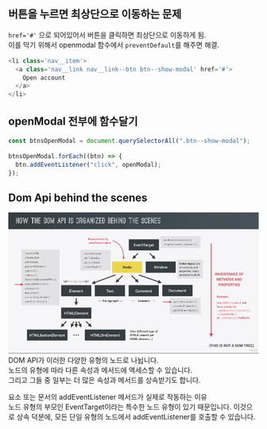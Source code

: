 ## 버튼을 누르면 최상단으로 이동하는 문제

`href='#'` 으로 되어있어서 버튼을 클릭하면 최상단으로 이동하게 됨.  
이를 막기 위해서 openmodal 함수에서 `preventDefault`를 해주면 해결.

```js
<li class='nav__item'>
  <a class='nav__link nav__link--btn btn--show-modal' href='#'>
    Open account
  </a>
</li>
```

## openModal 전부에 함수달기

```js
const btnsOpenModal = document.querySelectorAll(".btn--show-modal");
```

```js
btnsOpenModal.forEach((btn) => {
  btn.addEventListener("click", openModal);
});
```

## Dom Api behind the scenes

![](images/2022-10-03-14-30-49.png)
DOM API가 이러한 다양한 유형의 노드로 나뉩니다.  
노드의 유형에 따라 다른 속성과 메서드에 액세스할 수 있습니다.  
그리고 그들 중 일부는 더 많은 속성과 메서드를 상속받기도 합니다.

요소 또는 문서의 addEventListener 메서드가 실제로 작동하는 이유  
노드 유형의 부모인 EventTarget이라는 특수한 노드 유형이 있기 때문입니다.
이것으로 상속 덕분에, 모든 단일 유형의 노드에서 addEventListener를 호출할 수 있습니다.
